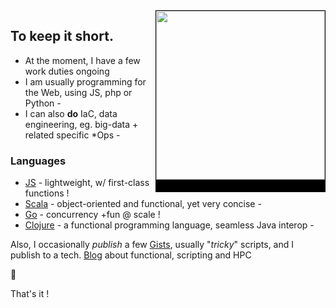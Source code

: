 <img src="https://i.pinimg.com/564x/21/1f/93/211f936681dc43bf876e241f8525c258.jpg" align="right" height="270px" style="border:1px solid black;border-bottom:20px solid black;" />

## To keep it short.

- At the moment, I have a few work duties ongoing
- I am usually programming for the Web, using JS, php or Python -
- I can also **do** IaC, data engineering, eg. big-data + related specific *Ops -

### Languages

- [JS](https://developer.mozilla.org/en-US/docs/Web/JavaScript) - lightweight, w/ first-class functions !
- [Scala](https://scala-lang.org/) - object-oriented and functional, yet very concise -
- [Go](https://go.dev/doc/effective_go) - concurrency +fun @ scale !
- [Clojure](https://clojure.org/) - a functional programming language, seamless Java interop -


Also, I occasionally _publish_ a few [Gists](https://gists.github.com/0xlz5), usually "_tricky_" scripts, and I publish to a tech. [Blog](https://high-order-coding.tumblr.com/) about functional, scripting and HPC

🏮

That's it !


<!---
0xlz5/0xlz5 is a ✨ special ✨ repository because its `README.md` (this file) appears on your GitHub profile.
You can click the Preview link to take a look at your changes.
--->
